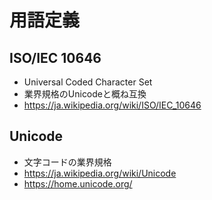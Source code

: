 # 用語定義

## ISO/IEC 10646

- Universal Coded Character Set
- 業界規格のUnicodeと概ね互換
- https://ja.wikipedia.org/wiki/ISO/IEC_10646

## Unicode

- 文字コードの業界規格
- https://ja.wikipedia.org/wiki/Unicode
- https://home.unicode.org/

